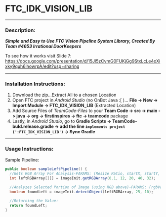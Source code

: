# FTC_IDK_VISION_LIB

***

### Description:

<i><b>Simple and Easy to Use FTC Vision Pipeline System Library, Created By Team #4653 Irrational DoorKeepers</b></i>

To see how it works visit Slide 7: https://docs.google.com/presentation/d/15Jl5zCvmG0FUKjGg9StxLcLe4oXixky9quh6ihowrpA/edit?usp=sharing

***

### Installation Instructions:

1. Download the zip…Extract All to a chosen Location
2. Open FTC project in <i>Android Studio</i> (no OnBot Java :[ )... <b>File -> New -> Import Module -> FTC_IDK_VISION_LIB</b> (Extracted Location)
3. Add Source Files of <i>TeamCode-Files</i> to your <b>Team Code -> src -> main -> java -> org -> firstinspires -> ftc -> teamcode</b> package
4. Lastly, in <i>Android Studio</i>, go to <b>Gradle Scripts -> TeamCode-buld.release.gradle -> add the line ```implements project (':FTC_IDK_VISION_LIB')``` -> Sync Gradle</b>

***
   
### Usage Instructions:
  
Sample Pipeline:
  ```Java
  public boolean sampleLeftPipeline() {
    //Gets RGB Array For Analysis-PARAMS: (Resize Ratio, startX, startY, width of area to analyze, height of area to analyze)
    int leftRGBArray[][] = imageInit.getRGBArray(0.1, 12, 20, 40, 32);
    
    //Analyzes Selected Portion of Image (using RGB above)-PARAMS: (rgbValues 2D Array, pixelMargin for lighting, number of pixels  counted before classified)
    boolean foundLeft = imageInit.detectObject(leftRGBArray, 25, 10);

    //Returning the Value:
    return foundLeft;
  }
  ```
